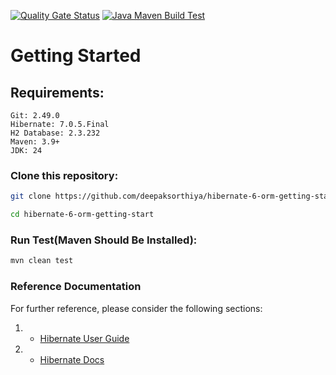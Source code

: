 [![Quality Gate Status](https://sonarcloud.io/api/project_badges/measure?project=deepaksorthiya_hibernate-6-orm-getting-start&metric=alert_status)](https://sonarcloud.io/summary/new_code?id=deepaksorthiya_hibernate-6-orm-getting-start)
[![Java Maven Build Test](https://github.com/deepaksorthiya/hibernate-6-orm-getting-start/actions/workflows/maven-build.yml/badge.svg)](https://github.com/deepaksorthiya/hibernate-6-orm-getting-start/actions/workflows/maven-build.yml)

# Getting Started

## Requirements:

```
Git: 2.49.0
Hibernate: 7.0.5.Final
H2 Database: 2.3.232
Maven: 3.9+
JDK: 24
```

### Clone this repository:

```bash
git clone https://github.com/deepaksorthiya/hibernate-6-orm-getting-start.git
```

```bash
cd hibernate-6-orm-getting-start
```

### Run Test(Maven Should Be Installed):

```bash
mvn clean test
```

### Reference Documentation

For further reference, please consider the following sections:

1.
    * [Hibernate User Guide](https://docs.jboss.org/hibernate/orm/6.6/quickstart/html_single/)
2.
    * [Hibernate Docs](https://docs.jboss.org/hibernate/stable/orm/userguide/html_single/Hibernate_User_Guide.html)

